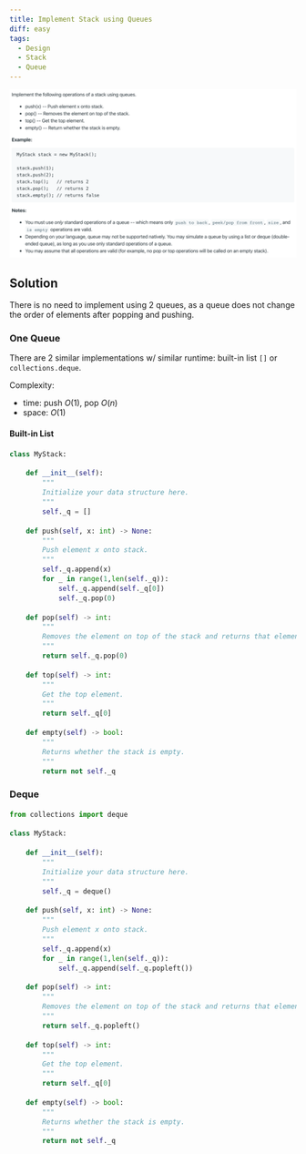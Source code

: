 ```yaml
---
title: Implement Stack using Queues
diff: easy
tags:
  - Design
  - Stack
  - Queue
---
```


<img class="medium-zoom" src="/algo/implement-stack-using-queues.png" alt="https://leetcode.com/problems/implement-stack-using-queues">

## Solution

There is no need to implement using 2 queues, as a queue does not change the order of elements after popping and pushing.

### One Queue

There are 2 similar implementations w/ similar runtime: built-in list `[]` or `collections.deque`.

Complexity:

- time: push $O(1)$, pop $O(n)$
- space: $O(1)$

#### Built-in List

```py
class MyStack:

    def __init__(self):
        """
        Initialize your data structure here.
        """
        self._q = []

    def push(self, x: int) -> None:
        """
        Push element x onto stack.
        """
        self._q.append(x)
        for _ in range(1,len(self._q)):
            self._q.append(self._q[0])
            self._q.pop(0)

    def pop(self) -> int:
        """
        Removes the element on top of the stack and returns that element.
        """
        return self._q.pop(0)

    def top(self) -> int:
        """
        Get the top element.
        """
        return self._q[0]

    def empty(self) -> bool:
        """
        Returns whether the stack is empty.
        """
        return not self._q
```

### Deque

```py
from collections import deque

class MyStack:

    def __init__(self):
        """
        Initialize your data structure here.
        """
        self._q = deque()

    def push(self, x: int) -> None:
        """
        Push element x onto stack.
        """
        self._q.append(x)
        for _ in range(1,len(self._q)):
            self._q.append(self._q.popleft())

    def pop(self) -> int:
        """
        Removes the element on top of the stack and returns that element.
        """
        return self._q.popleft()

    def top(self) -> int:
        """
        Get the top element.
        """
        return self._q[0]

    def empty(self) -> bool:
        """
        Returns whether the stack is empty.
        """
        return not self._q
```
